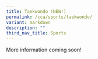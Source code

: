 ```yaml
---
title: Taekwondo (NEW!)
permalink: /cca/sports/taekwondo/
variant: markdown
description: ""
third_nav_title: Sports
---
```

More information coming soon!